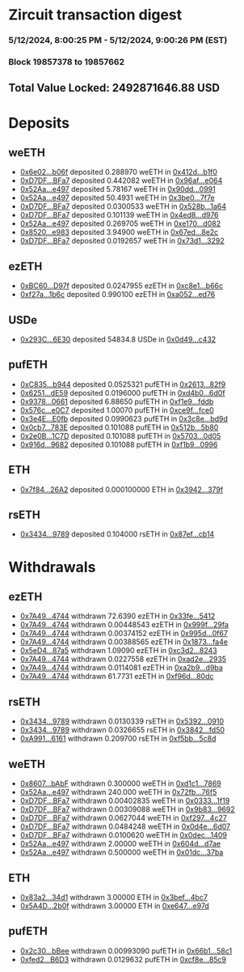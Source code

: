 # Zircuit transaction digest
### 5/12/2024, 8:00:25 PM - 5/12/2024, 9:00:26 PM (EST)
### Block 19857378 to 19857662

## Total Value Locked: 2492871646.88 USD

# Deposits
## weETH
- [0x6e02...b06f](https://etherscan.io/address/0x6e02082FF1045861a8D734d4bd4248431Af2b06f) deposited 0.288970 weETH in [0x412d...b1f0](https://etherscan.io/tx/0x6e02082FF1045861a8D734d4bd4248431Af2b06f)
- [0xD7DF...BFa7](https://etherscan.io/address/0xD7DF7E085214743530afF339aFC420c7c720BFa7) deposited 0.442082 weETH in [0x96af...e064](https://etherscan.io/tx/0xD7DF7E085214743530afF339aFC420c7c720BFa7)
- [0x52Aa...e497](https://etherscan.io/address/0x52Aa899454998Be5b000Ad077a46Bbe360F4e497) deposited 5.78167 weETH in [0x90dd...0991](https://etherscan.io/tx/0x52Aa899454998Be5b000Ad077a46Bbe360F4e497)
- [0x52Aa...e497](https://etherscan.io/address/0x52Aa899454998Be5b000Ad077a46Bbe360F4e497) deposited 50.4931 weETH in [0x3be0...7f7e](https://etherscan.io/tx/0x52Aa899454998Be5b000Ad077a46Bbe360F4e497)
- [0xD7DF...BFa7](https://etherscan.io/address/0xD7DF7E085214743530afF339aFC420c7c720BFa7) deposited 0.0300533 weETH in [0x528b...1a64](https://etherscan.io/tx/0xD7DF7E085214743530afF339aFC420c7c720BFa7)
- [0xD7DF...BFa7](https://etherscan.io/address/0xD7DF7E085214743530afF339aFC420c7c720BFa7) deposited 0.101139 weETH in [0x4ed8...d976](https://etherscan.io/tx/0xD7DF7E085214743530afF339aFC420c7c720BFa7)
- [0x52Aa...e497](https://etherscan.io/address/0x52Aa899454998Be5b000Ad077a46Bbe360F4e497) deposited 0.269705 weETH in [0xe170...d082](https://etherscan.io/tx/0x52Aa899454998Be5b000Ad077a46Bbe360F4e497)
- [0x8520...e983](https://etherscan.io/address/0x8520Feed7CdC4905b7B5C3986b19642A456ce983) deposited 3.94900 weETH in [0x67ed...8e2c](https://etherscan.io/tx/0x8520Feed7CdC4905b7B5C3986b19642A456ce983)
- [0xD7DF...BFa7](https://etherscan.io/address/0xD7DF7E085214743530afF339aFC420c7c720BFa7) deposited 0.0192657 weETH in [0x73d1...3292](https://etherscan.io/tx/0xD7DF7E085214743530afF339aFC420c7c720BFa7)
## ezETH
- [0xBC60...D97f](https://etherscan.io/address/0xBC608294D7885C142F643EDd45CF39DE64BAD97f) deposited 0.0247955 ezETH in [0xc8e1...b66c](https://etherscan.io/tx/0xBC608294D7885C142F643EDd45CF39DE64BAD97f)
- [0xf27a...1b6c](https://etherscan.io/address/0xf27ac2d6f58fF599143933C09A8198e1813B1b6c) deposited 0.990100 ezETH in [0xa052...ed76](https://etherscan.io/tx/0xf27ac2d6f58fF599143933C09A8198e1813B1b6c)
## USDe
- [0x293C...6E30](https://etherscan.io/address/0x293C6937D8D82e05B01335F7B33FBA0c8e256E30) deposited 54834.8 USDe in [0x0d49...c432](https://etherscan.io/tx/0x293C6937D8D82e05B01335F7B33FBA0c8e256E30)
## pufETH
- [0xC835...b944](https://etherscan.io/address/0xC835edb0979e0F08497708585893745F1CBfb944) deposited 0.0525321 pufETH in [0x2613...82f9](https://etherscan.io/tx/0xC835edb0979e0F08497708585893745F1CBfb944)
- [0x6251...dE59](https://etherscan.io/address/0x62514D6d53795e8E5FaE0cEfdB26e83Dcec3dE59) deposited 0.0196000 pufETH in [0xd4b0...6d0f](https://etherscan.io/tx/0x62514D6d53795e8E5FaE0cEfdB26e83Dcec3dE59)
- [0x9378...0661](https://etherscan.io/address/0x93781a4Acfc29B444457606d4532E34d43200661) deposited 6.88650 pufETH in [0xf1e9...fddb](https://etherscan.io/tx/0x93781a4Acfc29B444457606d4532E34d43200661)
- [0x576c...e0C7](https://etherscan.io/address/0x576c4cCA87D9437b755270B12d3C0309C1a6e0C7) deposited 1.00070 pufETH in [0xce9f...fce0](https://etherscan.io/tx/0x576c4cCA87D9437b755270B12d3C0309C1a6e0C7)
- [0x3e4E...E0fb](https://etherscan.io/address/0x3e4EA3019792778D647364e0F0D3D178EAeEE0fb) deposited 0.0990623 pufETH in [0x3c8e...bd9d](https://etherscan.io/tx/0x3e4EA3019792778D647364e0F0D3D178EAeEE0fb)
- [0x0cb7...783E](https://etherscan.io/address/0x0cb7CC5Cd80490350cf4f16e98a47Ea5E3C6783E) deposited 0.101088 pufETH in [0x512b...5b80](https://etherscan.io/tx/0x0cb7CC5Cd80490350cf4f16e98a47Ea5E3C6783E)
- [0x2e0B...1C7D](https://etherscan.io/address/0x2e0B73bcc882016C030760C711eCA4a3459D1C7D) deposited 0.101088 pufETH in [0x5703...0d05](https://etherscan.io/tx/0x2e0B73bcc882016C030760C711eCA4a3459D1C7D)
- [0x916d...9682](https://etherscan.io/address/0x916d34A8D24FAb338791F767fd79b77d0e969682) deposited 0.101088 pufETH in [0xf1b9...0996](https://etherscan.io/tx/0x916d34A8D24FAb338791F767fd79b77d0e969682)
## ETH
- [0x7f84...26A2](https://etherscan.io/address/0x7f84A9f6E3eFD03B8d5d8ae5a82E616906e426A2) deposited 0.000100000 ETH in [0x3942...379f](https://etherscan.io/tx/0x7f84A9f6E3eFD03B8d5d8ae5a82E616906e426A2)
## rsETH
- [0x3434...9789](https://etherscan.io/address/0x34349c5569e7B846c3558961552D2202760A9789) deposited 0.104000 rsETH in [0x87ef...cb14](https://etherscan.io/tx/0x34349c5569e7B846c3558961552D2202760A9789)
# Withdrawals
## ezETH
- [0x7A49...4744](https://etherscan.io/address/0x7A493Be5c2ce014cD049Bf178a1ac0Db1B434744) withdrawn 72.6390 ezETH in [0x33fe...5412](https://etherscan.io/tx/0x7A493Be5c2ce014cD049Bf178a1ac0Db1B434744)
- [0x7A49...4744](https://etherscan.io/address/0x7A493Be5c2ce014cD049Bf178a1ac0Db1B434744) withdrawn 0.00448543 ezETH in [0x999f...29fa](https://etherscan.io/tx/0x7A493Be5c2ce014cD049Bf178a1ac0Db1B434744)
- [0x7A49...4744](https://etherscan.io/address/0x7A493Be5c2ce014cD049Bf178a1ac0Db1B434744) withdrawn 0.00374152 ezETH in [0x995d...0f67](https://etherscan.io/tx/0x7A493Be5c2ce014cD049Bf178a1ac0Db1B434744)
- [0x7A49...4744](https://etherscan.io/address/0x7A493Be5c2ce014cD049Bf178a1ac0Db1B434744) withdrawn 0.00388565 ezETH in [0x1873...fa4e](https://etherscan.io/tx/0x7A493Be5c2ce014cD049Bf178a1ac0Db1B434744)
- [0x5eD4...87a5](https://etherscan.io/address/0x5eD439B0Cdfdc43480CF35e720E70081413087a5) withdrawn 1.09090 ezETH in [0xc3d2...8243](https://etherscan.io/tx/0x5eD439B0Cdfdc43480CF35e720E70081413087a5)
- [0x7A49...4744](https://etherscan.io/address/0x7A493Be5c2ce014cD049Bf178a1ac0Db1B434744) withdrawn 0.0227558 ezETH in [0xad2e...2935](https://etherscan.io/tx/0x7A493Be5c2ce014cD049Bf178a1ac0Db1B434744)
- [0x7A49...4744](https://etherscan.io/address/0x7A493Be5c2ce014cD049Bf178a1ac0Db1B434744) withdrawn 0.0114081 ezETH in [0xa2b9...d9ba](https://etherscan.io/tx/0x7A493Be5c2ce014cD049Bf178a1ac0Db1B434744)
- [0x7A49...4744](https://etherscan.io/address/0x7A493Be5c2ce014cD049Bf178a1ac0Db1B434744) withdrawn 61.7731 ezETH in [0xf96d...80dc](https://etherscan.io/tx/0x7A493Be5c2ce014cD049Bf178a1ac0Db1B434744)
## rsETH
- [0x3434...9789](https://etherscan.io/address/0x34349c5569e7B846c3558961552D2202760A9789) withdrawn 0.0130339 rsETH in [0x5392...0910](https://etherscan.io/tx/0x34349c5569e7B846c3558961552D2202760A9789)
- [0x3434...9789](https://etherscan.io/address/0x34349c5569e7B846c3558961552D2202760A9789) withdrawn 0.0326655 rsETH in [0x3842...fd50](https://etherscan.io/tx/0x34349c5569e7B846c3558961552D2202760A9789)
- [0xA991...6161](https://etherscan.io/address/0xA99148aAd89B91e5c37d5Ba33997d2Eb0b9a6161) withdrawn 0.209700 rsETH in [0xf5bb...5c8d](https://etherscan.io/tx/0xA99148aAd89B91e5c37d5Ba33997d2Eb0b9a6161)
## weETH
- [0x8607...bAbF](https://etherscan.io/address/0x86070222395d2035eC39d55Aaf2D93170b12bAbF) withdrawn 0.300000 weETH in [0xd1c1...7869](https://etherscan.io/tx/0x86070222395d2035eC39d55Aaf2D93170b12bAbF)
- [0x52Aa...e497](https://etherscan.io/address/0x52Aa899454998Be5b000Ad077a46Bbe360F4e497) withdrawn 240.000 weETH in [0x72fb...76f5](https://etherscan.io/tx/0x52Aa899454998Be5b000Ad077a46Bbe360F4e497)
- [0xD7DF...BFa7](https://etherscan.io/address/0xD7DF7E085214743530afF339aFC420c7c720BFa7) withdrawn 0.00402835 weETH in [0x0333...1f19](https://etherscan.io/tx/0xD7DF7E085214743530afF339aFC420c7c720BFa7)
- [0xD7DF...BFa7](https://etherscan.io/address/0xD7DF7E085214743530afF339aFC420c7c720BFa7) withdrawn 0.00309088 weETH in [0x9b83...9692](https://etherscan.io/tx/0xD7DF7E085214743530afF339aFC420c7c720BFa7)
- [0xD7DF...BFa7](https://etherscan.io/address/0xD7DF7E085214743530afF339aFC420c7c720BFa7) withdrawn 0.0627044 weETH in [0xf297...4c27](https://etherscan.io/tx/0xD7DF7E085214743530afF339aFC420c7c720BFa7)
- [0xD7DF...BFa7](https://etherscan.io/address/0xD7DF7E085214743530afF339aFC420c7c720BFa7) withdrawn 0.0484248 weETH in [0x0d4e...6d07](https://etherscan.io/tx/0xD7DF7E085214743530afF339aFC420c7c720BFa7)
- [0xD7DF...BFa7](https://etherscan.io/address/0xD7DF7E085214743530afF339aFC420c7c720BFa7) withdrawn 0.0100620 weETH in [0x0dec...1409](https://etherscan.io/tx/0xD7DF7E085214743530afF339aFC420c7c720BFa7)
- [0x52Aa...e497](https://etherscan.io/address/0x52Aa899454998Be5b000Ad077a46Bbe360F4e497) withdrawn 2.00000 weETH in [0x604d...d7ae](https://etherscan.io/tx/0x52Aa899454998Be5b000Ad077a46Bbe360F4e497)
- [0x52Aa...e497](https://etherscan.io/address/0x52Aa899454998Be5b000Ad077a46Bbe360F4e497) withdrawn 0.500000 weETH in [0x01dc...37ba](https://etherscan.io/tx/0x52Aa899454998Be5b000Ad077a46Bbe360F4e497)
## ETH
- [0x83a2...34d1](https://etherscan.io/address/0x83a210d932E584303697ABB3CE7139F504c934d1) withdrawn 3.00000 ETH in [0x3bef...4bc7](https://etherscan.io/tx/0x83a210d932E584303697ABB3CE7139F504c934d1)
- [0x5A4D...2b0f](https://etherscan.io/address/0x5A4D5F0BA125D35063E6e537E8c97CE570F32b0f) withdrawn 3.00000 ETH in [0xe647...e97d](https://etherscan.io/tx/0x5A4D5F0BA125D35063E6e537E8c97CE570F32b0f)
## pufETH
- [0x2c30...bBee](https://etherscan.io/address/0x2c30fC84e0Ee70F172BD3bbCD4d0d62373FFbBee) withdrawn 0.00993090 pufETH in [0x66b1...58c1](https://etherscan.io/tx/0x2c30fC84e0Ee70F172BD3bbCD4d0d62373FFbBee)
- [0xfed2...B6D3](https://etherscan.io/address/0xfed2Bd163dFBFEa8dF9aab9377922EaD9975B6D3) withdrawn 0.0129632 pufETH in [0xcf8e...85c9](https://etherscan.io/tx/0xfed2Bd163dFBFEa8dF9aab9377922EaD9975B6D3)
